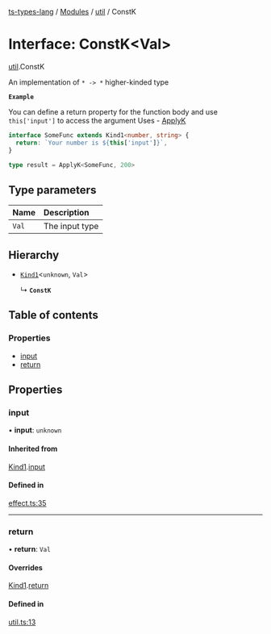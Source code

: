 [ts-types-lang](../README.md) / [Modules](../modules.md) / [util](../modules/util.md) / ConstK

# Interface: ConstK<Val\>

[util](../modules/util.md).ConstK

An implementation of `* -> *` higher-kinded type

**`Example`**

You can define a return property for the function body
  and use `this['input']` to access the argument
  Uses - [ApplyK](../modules/util.md#applyk)

```ts
interface SomeFunc extends Kind1<number, string> {
  return: `Your number is ${this['input']}`,
}

type result = ApplyK<SomeFunc, 200>
```

## Type parameters

| Name | Description |
| :------ | :------ |
| `Val` | The input type |

## Hierarchy

- [`Kind1`](effect.Kind1.md)<`unknown`, `Val`\>

  ↳ **`ConstK`**

## Table of contents

### Properties

- [input](util.ConstK.md#input)
- [return](util.ConstK.md#return)

## Properties

### input

• **input**: `unknown`

#### Inherited from

[Kind1](effect.Kind1.md).[input](effect.Kind1.md#input)

#### Defined in

[effect.ts:35](https://github.com/phenax/ts-types-runtime-environment/blob/78e384c/stdlib/effect.ts#L35)

___

### return

• **return**: `Val`

#### Overrides

[Kind1](effect.Kind1.md).[return](effect.Kind1.md#return)

#### Defined in

[util.ts:13](https://github.com/phenax/ts-types-runtime-environment/blob/78e384c/stdlib/util.ts#L13)
